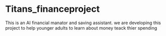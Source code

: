 # Titans_financeproject
This is an AI financial manator and saving  assistant. we  are developing this project to help younger adults to learn about money teack thier spending
